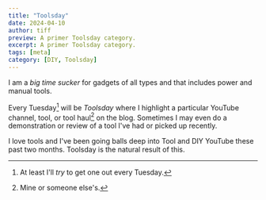 ```yaml
---
title: "Toolsday"
date: 2024-04-10
author: tiff
preview: A primer Toolsday category.
excerpt: A primer Toolsday category.
tags: [meta]
category: [DIY, Toolsday]
---
```


I am a _big time sucker_ for gadgets of all types and that includes power and manual tools.

Every Tuesday[^1] will be _Toolsday_ where I highlight a particular YouTube channel, tool, or tool haul[^2] on the blog. Sometimes I may even do a demonstration or review of a tool I've had or picked up recently.

I love tools and I've been going balls deep into Tool and DIY YouTube these past two months. Toolsday is the natural result of this.

[^1]: At least I'll _try_ to get one out every Tuesday.

[^2]: Mine or someone else's.

